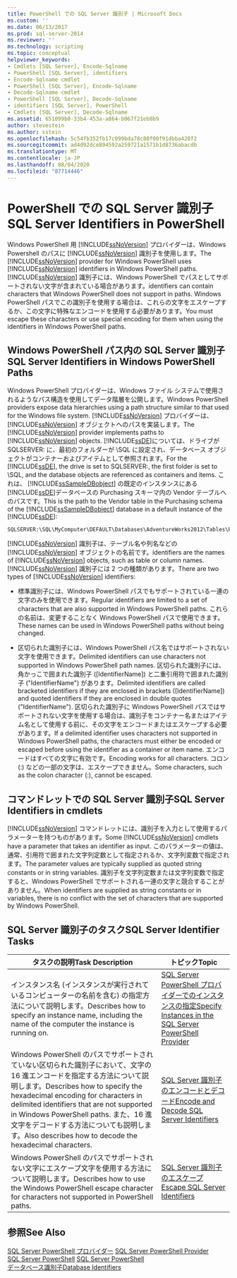 ```yaml
---
title: PowerShell での SQL Server 識別子 | Microsoft Docs
ms.custom: ''
ms.date: 06/13/2017
ms.prod: sql-server-2014
ms.reviewer: ''
ms.technology: scripting
ms.topic: conceptual
helpviewer_keywords:
- Cmdlets [SQL Server], Encode-Sqlname
- PowerShell [SQL Server], identifiers
- Encode-Sqlname cmdlet
- PowerShell [SQL Server], Encode-Sqlname
- Decode-Sqlname cmdlet
- PowerShell [SQL Server], Decode-Sqlname
- identifiers [SQL Server], PowerShell
- Cmdlets [SQL Server], Decode-Sqlname
ms.assetid: 651099b0-33b4-453a-a864-b067f21eb8b9
author: stevestein
ms.author: sstein
ms.openlocfilehash: 5c54fb352fb17c099bda78c80f00f91dbba428f2
ms.sourcegitcommit: ad4d92dce894592a259721a1571b1d8736abacdb
ms.translationtype: MT
ms.contentlocale: ja-JP
ms.lasthandoff: 08/04/2020
ms.locfileid: "87714446"
---
```

# <a name="sql-server-identifiers-in-powershell"></a><span data-ttu-id="e01f4-102">PowerShell での SQL Server 識別子</span><span class="sxs-lookup"><span data-stu-id="e01f4-102">SQL Server Identifiers in PowerShell</span></span>
  <span data-ttu-id="e01f4-103">Windows PowerShell 用 [!INCLUDE[ssNoVersion](../includes/ssnoversion-md.md)] プロバイダーは、Windows Powershell のパスに [!INCLUDE[ssNoVersion](../includes/ssnoversion-md.md)] 識別子を使用します。</span><span class="sxs-lookup"><span data-stu-id="e01f4-103">The [!INCLUDE[ssNoVersion](../includes/ssnoversion-md.md)] provider for Windows PowerShell uses [!INCLUDE[ssNoVersion](../includes/ssnoversion-md.md)] identifiers in Windows PowerShell paths.</span></span> [!INCLUDE[ssNoVersion](../includes/ssnoversion-md.md)] <span data-ttu-id="e01f4-104">識別子には、Windows PowerShell でパスとしてサポートされない文字が含まれている場合があります。</span><span class="sxs-lookup"><span data-stu-id="e01f4-104">identifiers can contain characters that Windows PowerShell does not support in paths.</span></span> <span data-ttu-id="e01f4-105">Windows PowerShell パスでこの識別子を使用する場合は、これらの文字をエスケープするか、この文字に特殊なエンコードを使用する必要があります。</span><span class="sxs-lookup"><span data-stu-id="e01f4-105">You must escape these characters or use special encoding for them when using the identifiers in Windows PowerShell paths.</span></span>  
  
## <a name="sql-server-identifiers-in-windows-powershell-paths"></a><span data-ttu-id="e01f4-106">Windows PowerShell パス内の SQL Server 識別子</span><span class="sxs-lookup"><span data-stu-id="e01f4-106">SQL Server Identifiers in Windows PowerShell Paths</span></span>  
 <span data-ttu-id="e01f4-107">Windows PowerShell プロバイダーは、Windows ファイル システムで使用されるようなパス構造を使用してデータ階層を公開します。</span><span class="sxs-lookup"><span data-stu-id="e01f4-107">Windows PowerShell providers expose data hierarchies using a path structure similar to that used for the Windows file system.</span></span> <span data-ttu-id="e01f4-108">[!INCLUDE[ssNoVersion](../includes/ssnoversion-md.md)] プロバイダーは、 [!INCLUDE[ssNoVersion](../includes/ssnoversion-md.md)] オブジェクトへのパスを実装します。</span><span class="sxs-lookup"><span data-stu-id="e01f4-108">The [!INCLUDE[ssNoVersion](../includes/ssnoversion-md.md)] provider implements paths to [!INCLUDE[ssNoVersion](../includes/ssnoversion-md.md)] objects.</span></span> <span data-ttu-id="e01f4-109">[!INCLUDE[ssDE](../includes/ssde-md.md)]については、ドライブが SQLSERVER: に、最初のフォルダーが \SQL に設定され、データベース オブジェクトがコンテナーおよびアイテムとして参照されます。</span><span class="sxs-lookup"><span data-stu-id="e01f4-109">For the [!INCLUDE[ssDE](../includes/ssde-md.md)], the drive is set to SQLSERVER:, the first folder is set to \SQL, and the database objects are referenced as containers and items.</span></span> <span data-ttu-id="e01f4-110">これは、 [!INCLUDE[ssSampleDBobject](../includes/sssampledbobject-md.md)] の既定のインスタンスにある [!INCLUDE[ssDE](../includes/ssde-md.md)]データベースの Purchasing スキーマ内の Vendor テーブルへのパスです。</span><span class="sxs-lookup"><span data-stu-id="e01f4-110">This is the path to the Vendor table in the Purchasing schema of the [!INCLUDE[ssSampleDBobject](../includes/sssampledbobject-md.md)] database in a default instance of the [!INCLUDE[ssDE](../includes/ssde-md.md)]:</span></span>  
  
```  
SQLSERVER:\SQL\MyComputer\DEFAULT\Databases\AdventureWorks2012\Tables\Purchasing.Vendor  
```  
  
 [!INCLUDE[ssNoVersion](../includes/ssnoversion-md.md)] <span data-ttu-id="e01f4-111">識別子は、テーブル名や列名などの [!INCLUDE[ssNoVersion](../includes/ssnoversion-md.md)] オブジェクトの名前です。</span><span class="sxs-lookup"><span data-stu-id="e01f4-111">identifiers are the names of [!INCLUDE[ssNoVersion](../includes/ssnoversion-md.md)] objects, such as table or column names.</span></span> <span data-ttu-id="e01f4-112">[!INCLUDE[ssNoVersion](../includes/ssnoversion-md.md)] 識別子には 2 つの種類があります。</span><span class="sxs-lookup"><span data-stu-id="e01f4-112">There are two types of [!INCLUDE[ssNoVersion](../includes/ssnoversion-md.md)] identifiers:</span></span>  
  
-   <span data-ttu-id="e01f4-113">標準識別子には、Windows PowerShell パスでもサポートされている一連の文字のみを使用できます。</span><span class="sxs-lookup"><span data-stu-id="e01f4-113">Regular identifiers are limited to a set of characters that are also supported in Windows PowerShell paths.</span></span> <span data-ttu-id="e01f4-114">これらの名前は、変更することなく Windows PowerShell パスで使用できます。</span><span class="sxs-lookup"><span data-stu-id="e01f4-114">These names can be used in Windows PowerShell paths without being changed.</span></span>  
  
-   <span data-ttu-id="e01f4-115">区切られた識別子には、Windows PowerShell パス名ではサポートされない文字を使用できます。</span><span class="sxs-lookup"><span data-stu-id="e01f4-115">Delimited identifiers can use characters not supported in Windows PowerShell path names.</span></span> <span data-ttu-id="e01f4-116">区切られた識別子には、角かっこで囲まれた識別子 ([IdentifierName]) と二重引用符で囲まれた識別子 ("IdentifierName") があります。</span><span class="sxs-lookup"><span data-stu-id="e01f4-116">Delimited identifiers are called bracketed identifiers if they are enclosed in brackets ([IdentifierName]) and quoted identifiers if they are enclosed in double quotes ("IdentifierName").</span></span> <span data-ttu-id="e01f4-117">区切られた識別子に Windows PowerShell パスではサポートされない文字を使用する場合は、識別子をコンテナー名またはアイテム名として使用する前に、その文字をエンコードまたはエスケープする必要があります。</span><span class="sxs-lookup"><span data-stu-id="e01f4-117">If a delimited identifier uses characters not supported in Windows PowerShell paths, the characters must either be encoded or escaped before using the identifier as a container or item name.</span></span> <span data-ttu-id="e01f4-118">エンコードはすべての文字に有効です。</span><span class="sxs-lookup"><span data-stu-id="e01f4-118">Encoding works for all characters.</span></span> <span data-ttu-id="e01f4-119">コロン (:) などの一部の文字は、エスケープできません。</span><span class="sxs-lookup"><span data-stu-id="e01f4-119">Some characters, such as the colon character (:), cannot be escaped.</span></span>  
  
## <a name="sql-server-identifiers-in-cmdlets"></a><span data-ttu-id="e01f4-120">コマンドレットでの SQL Server 識別子</span><span class="sxs-lookup"><span data-stu-id="e01f4-120">SQL Server Identifiers in cmdlets</span></span>  
 <span data-ttu-id="e01f4-121">[!INCLUDE[ssNoVersion](../includes/ssnoversion-md.md)] コマンドレットには、識別子を入力として使用するパラメーターを持つものがあります。</span><span class="sxs-lookup"><span data-stu-id="e01f4-121">Some [!INCLUDE[ssNoVersion](../includes/ssnoversion-md.md)] cmdlets have a parameter that takes an identifier as input.</span></span> <span data-ttu-id="e01f4-122">このパラメーターの値は、通常、引用符で囲まれた文字列定数として指定されるか、文字列変数で指定されます。</span><span class="sxs-lookup"><span data-stu-id="e01f4-122">The parameter values are typically supplied as quoted string constants or in string variables.</span></span> <span data-ttu-id="e01f4-123">識別子を文字列定数または文字列変数で指定すると、Windows PowerShell でサポートされる一連の文字と競合することがありません。</span><span class="sxs-lookup"><span data-stu-id="e01f4-123">When identifiers are supplied as string constants or in variables, there is no conflict with the set of characters that are supported by Windows PowerShell.</span></span>  
  
## <a name="sql-server-identifier-tasks"></a><span data-ttu-id="e01f4-124">SQL Server 識別子のタスク</span><span class="sxs-lookup"><span data-stu-id="e01f4-124">SQL Server Identifier Tasks</span></span>  
  
|<span data-ttu-id="e01f4-125">タスクの説明</span><span class="sxs-lookup"><span data-stu-id="e01f4-125">Task Description</span></span>|<span data-ttu-id="e01f4-126">トピック</span><span class="sxs-lookup"><span data-stu-id="e01f4-126">Topic</span></span>|  
|----------------------|-----------|  
|<span data-ttu-id="e01f4-127">インスタンス名 (インスタンスが実行されているコンピューターの名前を含む) の指定方法について説明します。</span><span class="sxs-lookup"><span data-stu-id="e01f4-127">Describes how to specify an instance name, including the name of the computer the instance is running on.</span></span>|[<span data-ttu-id="e01f4-128">SQL Server PowerShell プロバイダーでのインスタンスの指定</span><span class="sxs-lookup"><span data-stu-id="e01f4-128">Specify Instances in the SQL Server PowerShell Provider</span></span>](sql-server-powershell-provider.md)|  
|<span data-ttu-id="e01f4-129">Windows PowerShell のパスでサポートされていない区切られた識別子において、文字の 16 進エンコードを指定する方法について説明します。</span><span class="sxs-lookup"><span data-stu-id="e01f4-129">Describes how to specify the hexadecimal encoding for characters in delimited identifiers that are not supported in Windows PowerShell paths.</span></span> <span data-ttu-id="e01f4-130">また、16 進文字をデコードする方法についても説明します。</span><span class="sxs-lookup"><span data-stu-id="e01f4-130">Also describes how to decode the hexadecimal characters.</span></span>|[<span data-ttu-id="e01f4-131">SQL Server 識別子のエンコードとデコード</span><span class="sxs-lookup"><span data-stu-id="e01f4-131">Encode and Decode SQL Server Identifiers</span></span>](encode-and-decode-sql-server-identifiers.md)|  
|<span data-ttu-id="e01f4-132">Windows PowerShell のパスでサポートされない文字にエスケープ文字を使用する方法について説明します。</span><span class="sxs-lookup"><span data-stu-id="e01f4-132">Describes how to use the Windows PowerShell escape character for characters not supported in PowerShell paths.</span></span>|[<span data-ttu-id="e01f4-133">SQL Server 識別子のエスケープ</span><span class="sxs-lookup"><span data-stu-id="e01f4-133">Escape SQL Server Identifiers</span></span>](escape-sql-server-identifiers.md)|  
  
## <a name="see-also"></a><span data-ttu-id="e01f4-134">参照</span><span class="sxs-lookup"><span data-stu-id="e01f4-134">See Also</span></span>  
 <span data-ttu-id="e01f4-135">[SQL Server PowerShell プロバイダー](sql-server-powershell-provider.md) </span><span class="sxs-lookup"><span data-stu-id="e01f4-135">[SQL Server PowerShell Provider](sql-server-powershell-provider.md) </span></span>  
 <span data-ttu-id="e01f4-136">[SQL Server PowerShell](sql-server-powershell.md) </span><span class="sxs-lookup"><span data-stu-id="e01f4-136">[SQL Server PowerShell](sql-server-powershell.md) </span></span>  
 [<span data-ttu-id="e01f4-137">データベース識別子</span><span class="sxs-lookup"><span data-stu-id="e01f4-137">Database Identifiers</span></span>](../relational-databases/databases/database-identifiers.md)  
  
  
